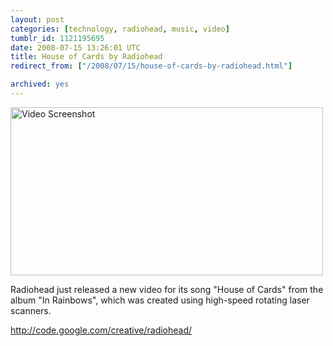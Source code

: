 ```yaml
---
layout: post
categories: [technology, radiohead, music, video]
tumblr_id: 1121195695  
date: 2008-07-15 13:26:01 UTC
title: House of Cards by Radiohead
redirect_from: ["/2008/07/15/house-of-cards-by-radiohead.html"]

archived: yes
---
```


<a href='http://code.google.com/creative/radiohead/'><img src="/attachments/2008/07/radioheadhouseofcardsscreenshot.jpg" alt="Video Screenshot" title="" width="500" height="269" class="alignnone size-full wp-image-524" /></a>

Radiohead just released a new video for its song "House of Cards" from the album "In Rainbows", which was created using high-speed rotating laser scanners.

<a href="http://code.google.com/creative/radiohead/">http://code.google.com/creative/radiohead/</a>
